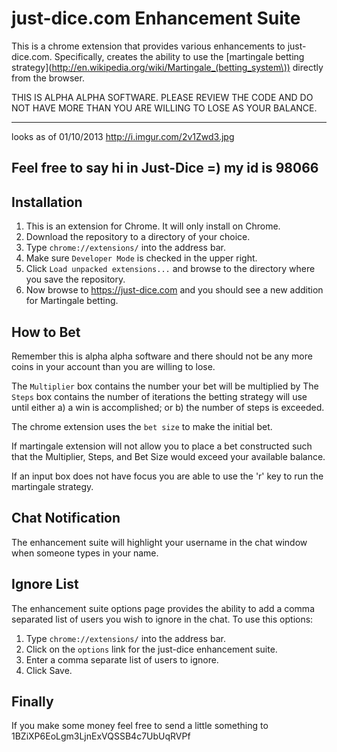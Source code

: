 just-dice.com Enhancement Suite
========================

This is a chrome extension that provides various enhancements to just-dice.com. Specifically, creates the ability to use the [martingale betting strategy](http://en.wikipedia.org/wiki/Martingale_(betting_system\)) directly from the browser.

THIS IS ALPHA ALPHA SOFTWARE. PLEASE REVIEW THE CODE AND DO NOT HAVE MORE THAN YOU ARE WILLING TO LOSE AS YOUR BALANCE.

------------

looks as of 01/10/2013
http://i.imgur.com/2v1Zwd3.jpg

Feel free to say hi in Just-Dice =) my id is 98066
------------


Installation
------------

1. This is an extension for Chrome. It will only install on Chrome.
2. Download the repository to a directory of your choice.
2. Type `chrome://extensions/` into the address bar.
3. Make sure `Developer Mode` is checked in the upper right.
4. Click `Load unpacked extensions...` and browse to the directory where you save the repository.
5. Now browse to https://just-dice.com and you should see a new addition for Martingale betting.


How to Bet
----------
Remember this is alpha alpha software and there should not be any more coins in your account than you are willing to lose.

The `Multiplier` box contains the number your bet will be multiplied by 
The `Steps` box contains the number of iterations the betting strategy will use until either a) a win is accomplished; or b) the number of steps is exceeded.

The chrome extension uses the `bet size` to make the initial bet.

If martingale extension will not allow you to place a bet constructed such that the Multiplier, Steps, and Bet Size would exceed your available balance.

If an input box does not have focus you are able to use the 'r' key to run the martingale strategy.

Chat Notification
-----------
The enhancement suite will highlight your username in the chat window when someone types in your name.

Ignore List
-----------
The enhancement suite options page provides the ability to add a comma separated list of users you wish to ignore in the chat. To use this options:

1. Type `chrome://extensions/` into the address bar.
2. Click on the `options` link for the just-dice enhancement suite.
3. Enter a comma separate list of users to ignore.
4. Click Save.

Finally
-------
If you make some money feel free to send a little something to 1BZiXP6EoLgm3LjnExVQSSB4c7UbUqRVPf
